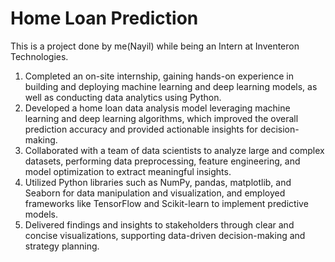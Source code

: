 # Home Loan Prediction <br>

This is a project done by me(Nayil) while being an Intern at Inventeron Technologies. <br>

1. Completed an on-site internship, gaining hands-on experience in building and deploying machine learning and deep learning models, as well as conducting data analytics using Python. <br>
2. Developed a home loan data analysis model leveraging machine learning and deep learning algorithms, which improved the overall prediction accuracy and provided actionable insights for decision-making.  <br>
3. Collaborated with a team of data scientists to analyze large and complex datasets, performing data preprocessing, feature engineering, and model optimization to extract meaningful insights. <br>
4. Utilized Python libraries such as NumPy, pandas, matplotlib, and Seaborn for data manipulation and visualization, and employed frameworks like TensorFlow and Scikit-learn to implement predictive models. <br>
5. Delivered findings and insights to stakeholders through clear and concise visualizations, supporting data-driven decision-making and strategy planning. <br>
<br>
